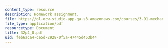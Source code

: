 ```yaml
---
content_type: resource
description: Homework assignment.
file: https://ol-ocw-studio-app-qa.s3.amazonaws.com/courses/3-91-mechanical-behavior-of-plastics-spring-2007/feb6aca4ce5d29280f5a47445d453b44_32p4_8.pdf
file_type: application/pdf
resourcetype: Document
title: 32p4_8.pdf
uid: feb6aca4-ce5d-2928-0f5a-47445d453b44
---
```

